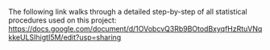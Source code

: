 The following link walks through a detailed step-by-step of all statistical procedures used on this project:
https://docs.google.com/document/d/1OVobcvQ3Rb9BOtodBxyqfHzRtuVNqkkeULSIhigtI5M/edit?usp=sharing

